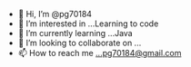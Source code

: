 - 👋 Hi, I’m @pg70184
- 👀 I’m interested in ...Learning to code
- 🌱 I’m currently learning ...Java
- 💞️ I’m looking to collaborate on ...
- 📫 How to reach me ...pg70184@gmail.com


<!---
pg70184/pg70184 is a ✨ special ✨ repository because its `README.md` (this file) appears on your GitHub profile.
You can click the Preview link to take a look at your changes.
--->
